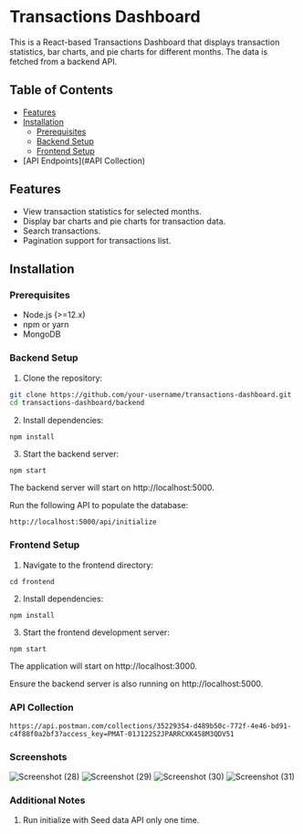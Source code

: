 # Transactions Dashboard

This is a React-based Transactions Dashboard that displays transaction statistics, bar charts, and pie charts for different months. The data is fetched from a backend API.

## Table of Contents

- [Features](#features)
- [Installation](#installation)
  - [Prerequisites](#prerequisites)
  - [Backend Setup](#backend-setup)
  - [Frontend Setup](#frontend-setup)
- [API Endpoints](#API Collection)


## Features

- View transaction statistics for selected months.
- Display bar charts and pie charts for transaction data.
- Search transactions.
- Pagination support for transactions list.


## Installation

### Prerequisites

- Node.js (>=12.x)
- npm or yarn
- MongoDB

### Backend Setup

1. Clone the repository:

```sh
git clone https://github.com/your-username/transactions-dashboard.git
cd transactions-dashboard/backend
```
2. Install dependencies:
```
npm install
```

3. Start the backend server:

```
npm start
```
The backend server will start on http://localhost:5000.

Run the following API to populate the database:
``` 
http://localhost:5000/api/initialize
```


### Frontend Setup
1. Navigate to the frontend directory:
```
cd frontend
```

2. Install dependencies:
```
npm install
```

3. Start the frontend development server:

```
npm start
```
The application will start on http://localhost:3000.

Ensure the backend server is also running on http://localhost:5000.


### API Collection
```
https://api.postman.com/collections/35229354-d489b50c-772f-4e46-bd91-c4f88f0a2bf3?access_key=PMAT-01J122S2JPARRCXK458M3QDV51
```

### Screenshots
![Screenshot (28)](https://github.com/Charul00/coding-challenge-Intern/assets/170423008/71b37cec-2e72-489b-9112-1068e3add6dc)
![Screenshot (29)](https://github.com/Charul00/coding-challenge-Intern/assets/170423008/95c94342-6ca6-4583-815e-d4dd5244d34e)
![Screenshot (30)](https://github.com/Charul00/coding-challenge-Intern/assets/170423008/20ace2c2-3c8c-4811-bb77-882b79d2f6a8)
![Screenshot (31)](https://github.com/Charul00/coding-challenge-Intern/assets/170423008/e69cc5ba-8dd9-4ef0-8602-3f304974c006)






### Additional Notes
1. Run initialize with Seed data API only one time.
